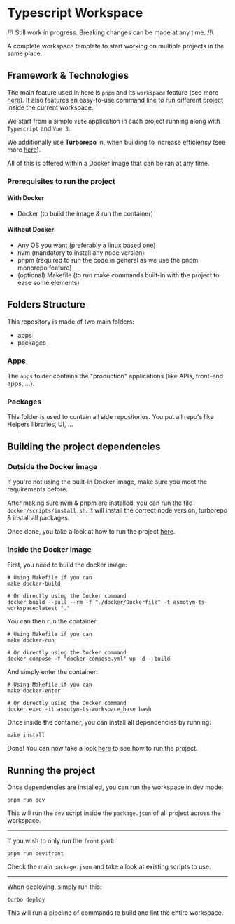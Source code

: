 # Typescript Workspace

/!\ Still work in progress. Breaking changes can be made at any time. /!\

A complete workspace template to start working on multiple projects in the same place.

## Framework & Technologies

The main feature used in here is `pnpm` and its `workspace` feature (see more [here](https://pnpm.io/workspaces)).
It also features an easy-to-use command line to run different project inside the current workspace.

We start from a simple `vite` application in each project running along with `Typescript` and `Vue 3`.

We additionally use **Turborepo** in, when building to increase efficiency (see more [here](https://turbo.build)).

All of this is offered within a Docker image that can be ran at any time.

### Prerequisites to run the project

#### With Docker

- Docker (to build the image & run the container)

#### Without Docker

- Any OS you want (preferably a linux based one)
- nvm (mandatory to install any node version)
- pnpm (required to run the code in general as we use the pnpm monorepo feature)
- (optional) Makefile (to run make commands built-in with the project to ease some elements)

## Folders Structure

This repository is made of two main folders:

* apps
* packages

### Apps

The `apps` folder contains the "production" applications (like APIs, front-end apps, ...).

### Packages

This folder is used to contain all side repositories. You put all repo's like Helpers libraries, UI, ...

## Building the project dependencies

### Outside the Docker image

If you're not using the built-in Docker image, make sure you meet the requirements before.

After making sure nvm & pnpm are installed, you can run the file `docker/scripts/install.sh`. It will install the correct node version, turborepo & install all packages.

Once done, you take a look at how to run the project [here](#running-the-project).

### Inside the Docker image

First, you need to build the docker image:

````shell
# Using Makefile if you can
make docker-build

# Or directly using the Docker command
docker build --pull --rm -f "./docker/Dockerfile" -t asmotym-ts-workspace:latest "."
````

You can then run the container:

````shell
# Using Makefile if you can
make docker-run

# Or directly using the Docker command
docker compose -f "docker-compose.yml" up -d --build
````

And simply enter the container:

````shell
# Using Makefile if you can
make docker-enter

# Or directly using the Docker command
docker exec -it asmotym-ts-workspace_base bash
````

Once inside the container, you can install all dependencies by running:

````shell
make install
````

Done! You can now take a look [here](#running-the-project) to see how to run the project.

## Running the project

Once dependencies are installed, you can run the workspace in dev mode:

````shell
pnpm run dev
````

This will run the `dev` script inside the `package.json` of all project across the workspace.

---

If you wish to only run the `front` part:

````shell
pnpm run dev:front
````

Check the main `package.json` and take a look at existing scripts to use.

----

When deploying, simply run this:

````shell
turbo deploy
````

This will run a pipeline of commands to build and lint the entire workspace.